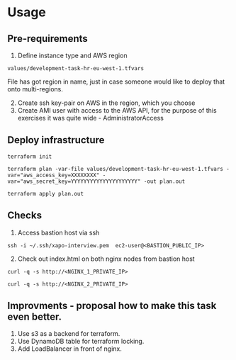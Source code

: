 # Usage

## Pre-requirements 

1. Define instance type and AWS region

```
values/development-task-hr-eu-west-1.tfvars
```

File has got region in name, just in case someone would like to deploy that onto multi-regions. 


2. Create ssh key-pair on AWS in the region, which you choose 
3. Create AMI user with access to the AWS API, for the purpose of this exercises it was quite wide - AdministratorAccess 

## Deploy infrastructure

```
terraform init

terraform plan -var-file values/development-task-hr-eu-west-1.tfvars -var="aws_access_key=XXXXXXXX" -var="aws_secret_key=YYYYYYYYYYYYYYYYYYYYY" -out plan.out

terraform apply plan.out
```

## Checks 

1. Access bastion host via ssh 

```
ssh -i ~/.ssh/xapo-interview.pem  ec2-user@<BASTION_PUBLIC_IP>
```
2. Check out index.html on both nginx nodes from bastion host

```
curl -q -s http://<NGINX_1_PRIVATE_IP>
```

```
curl -q -s http://<NGINX_2_PRIVATE_IP>
```

## Improvments - proposal how to make this task even better. 

1. Use s3 as a backend for terraform. 
2. Use DynamoDB table for terraform locking. 
3. Add LoadBalancer in front of nginx. 
